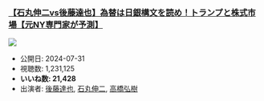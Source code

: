 ### [【石丸伸二vs後藤達也】為替は日銀構文を読め！トランプと株式市場【元NY専門家が予測】](https://www.youtube.com/watch?v=7_sdf9uZUiU)
[![](https://img.youtube.com/vi/7_sdf9uZUiU/sddefault.jpg)](https://www.youtube.com/watch?v=7_sdf9uZUiU)
-   公開日: 2024-07-31
-   視聴数: 1,231,125
-   **いいね数: 21,428**
-   出演者: [後藤達也](/rehacq_fan/people/後藤達也 "wikilink"), [石丸伸二](/rehacq_fan/people/石丸伸二 "wikilink"), [高橋弘樹](/rehacq_fan/people/高橋弘樹 "wikilink")
